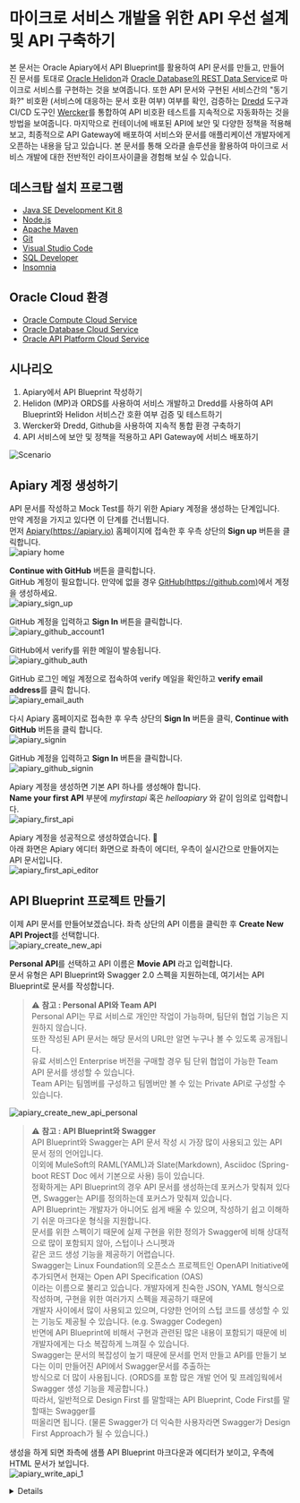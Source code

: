 # 마이크로 서비스 개발을 위한 API 우선 설계 및 API 구축하기

본 문서는 Oracle Apiary에서 API Blueprint를 활용하여 API 문서를 만들고, 만들어진 문서를 토대로 [Oracle Helidon](http://helidon.io)과 [Oracle Database의 REST Data Service](https://www.oracle.com/database/technologies/appdev/rest.html)로 마이크로 서비스를 구현하는 것을 보여줍니다. 
또한 API 문서와 구현된 서비스간의 "동기화?" 비호환 (서비스에 대응하는 문서 호환 여부) 여부를 확인, 검증하는 [Dredd](https://github.com/apiaryio/dredd) 도구과 CI/CD 도구인 [Wercker](https://app.wercker.com/)를 통합하여 API 비호환 테스트를 지속적으로 자동화하는 것을 방법을 보여줍니다.
마지막으로 컨테이너에 배포된 API에 보안 및 다양한 정책을 적용해 보고, 최종적으로 API Gateway에 배포하여 서비스와 문서를 애플리케이션 개발자에게 오픈하는 내용을 담고 있습니다.
본 문서를 통해 오라클 솔루션을 활용하여 마이크로 서비스 개발에 대한 전반적인 라이프사이클을 경험해 보실 수 있습니다.

## 데스크탑  설치 프로그램
* [Java SE Development Kit 8](https://www.oracle.com/technetwork/java/javase/downloads/jdk8-downloads-2133151.html)
* [Node.js](https://nodejs.org/ko/download)
* [Apache Maven](https://maven.apache.org/download.cgi)
* [Git](https://git-scm.com/download/win)
* [Visual Studio Code](https://code.visualstudio.com/download)
* [SQL Developer](https://www.oracle.com/technetwork/developer-tools/sql-developer/downloads/index.html)
* [Insomnia](https://insomnia.rest/download)

## Oracle Cloud 환경
* [Oracle Compute Cloud Service](https://cloud.oracle.com/ko_KR/compute)
* [Oracle Database Cloud Service](https://cloud.oracle.com/ko_KR/database)
* [Oracle API Platform Cloud Service](https://cloud.oracle.com/ko_KR/api-platform)

## 시나리오
1. Apiary에서 API Blueprint 작성하기
2. Helidon (MP)과 ORDS를 사용하여 서비스 개발하고 Dredd를 사용하여 API Blueprint와 Helidon 서비스간 호환 여부 검증 및 테스트하기
3. Wercker와 Dredd, Github을 사용하여 지속적 통합 환경 구축하기
4. API 서비스에 보안 및 정책을 적용하고 API Gateway에 서비스 배포하기

![Scenario](images/api_first_design_scenario.png)

## Apiary 계정 생성하기
API 문서를 작성하고 Mock Test를 하기 위한 Apiary 계정을 생성하는 단계입니다.  
만약 계정을 가지고 있다면 이 단계를 건너뜁니다.  
먼저 [Apiary(https://apiary.io)](https://apiary.io) 홈페이지에 접속한 후 우측 상단의 **Sign up** 버튼을 클릭합니다.  
![apiary home](images/apiary_home.png)

**Continue with GitHub** 버튼을 클릭합니다.  
GitHub 계정이 필요합니다. 만약에 없을 경우 [GitHub(https://github.com)](https://github.com)에서 계정을 생성하세요.  
![apiary_sign_up](images/apiary_sign_up.png)

GitHub 계정을 입력하고 **Sign In** 버튼을 클릭합니다.  
![apiary_github_account1](images/apiary_github_account1.png)

GitHub에서 verify를 위한 메일이 발송됩니다.  
![apiary_github_auth](images/apiary_github_auth.png)

GitHub 로그인 메일 계정으로 접속하여 verify 메일을 확인하고 **verify email address**를 클릭 합니다.  
![apiary_email_auth](images/apiary_email_auth.png)

다시 Apiary 홈페이지로 접속한 후 우측 상단의 **Sign In** 버튼을 클릭, **Continue with GitHub** 버튼을 클릭 합니다.  
![apiary_signin](images/apiary_signin.png)

GitHub 계정을 입력하고 **Sign In** 버튼을 클릭합니다.  
![apiary_github_signin](images/apiary_github_signin.png)

Apiary 계정을 생성하면 기본 API 하나를 생성해야 합니다.  
**Name your first API** 부분에 *myfirstapi* 혹은 *helloapiary* 와 같이 임의로 입력합니다.  
![apiary_first_api](images/apiary_first_api.png)

Apiary 계정을 성공적으로 생성하였습니다. :clap:  
아래 화면은 Apiary 에디터 화면으로 좌측이 에디터, 우측이 실시간으로 만들어지는 API 문서입니다.  
![apiary_first_api_editor](images/apiary_first_api_editor.png)

## API Blueprint 프로젝트 만들기
이제 API 문서를 만들어보겠습니다.
좌측 상단의 API 이름을 클릭한 후 **Create New API Project**를 선택합니다.  
![apiary_create_new_api](images/apiary_create_new_api.png)

**Personal API**를 선택하고 API 이름은 **Movie API** 라고 입력합니다.  
문서 유형은 API Blueprint와 Swagger 2.0 스펙을 지원하는데, 여기서는 API Blueprint로 문서를 작성합니다.

> :warning: **참고 : Personal API와 Team API**  
> Personal API는 무료 서비스로 개인만 작업이 가능하며, 팀단위 협업 기능은 지원하지 않습니다.  
> 또한 작성된 API 문서는 해당 문서의 URL만 알면 누구나 볼 수 있도록 공개됩니다.  
> 유료 서비스인 Enterprise 버전을 구매할 경우 팀 단위 협업이 가능한 Team API 문서를 생성할 수 있습니다.  
> Team API는 팀멤버를 구성하고 팀멤버만 볼 수 있는 Private API로 구성할 수 있습니다. 

![apiary_create_new_api_personal](images/apiary_create_new_api_personal.png)

> :warning: **참고 : API Blueprint와 Swagger**  
> API Blueprint와 Swagger는 API 문서 작성 시 가장 많이 사용되고 있는 API 문서 정의 언어입니다.  
> 이외에 MuleSoft의 RAML(YAML)과 Slate(Markdown), Asciidoc (Spring-boot REST Doc 에서 기본으로 사용) 등이 있습니다.  
> 정확하게는 API Blueprint의 경우 API 문서를 생성하는데 포커스가 맞춰져 있다면, Swagger는 API를 정의하는데 포커스가 맞춰져 있습니다.  
> API Blueprint는 개발자가 아니어도 쉽게 배울 수 있으며, 작성하기 쉽고 이해하기 쉬운 마크다운 형식을 지원합니다.  
> 문서를 위한 스펙이기 때문에 실제 구현을 위한 정의가 Swagger에 비해 상대적으로 많이 포함되지 않아, 스텁이나 스니펫과  
> 같은 코드 생성 기능을 제공하기 어렵습니다.  
> Swagger는 Linux Foundation의 오픈소스 프로젝트인 OpenAPI Initiative에 추가되면서 현재는 Open API Specification (OAS)  
> 이라는 이름으로 불리고 있습니다. 개발자에게 친숙한 JSON, YAML 형식으로 작성하며, 구현을 위한 여러가지 스펙을 제공하기 때문에  
> 개발자 사이에서 많이 사용되고 있으며, 다양한 언어의 스텁 코드를 생성할 수 있는 기능도 제공될 수 있습니다. (e.g. Swagger Codegen)  
> 반면에 API Blueprint에 비해서 구현과 관련된 많은 내용이 포함되기 때문에 비 개발자에게는 다소 복잡하게 느껴질 수 있습니다.  
> Swagger는 문서의 복잡성이 높기 때문에 문서를 먼저 만들고 API를 만들기 보다는 이미 만들어진 API에서 Swagger문서를 추출하는  
> 방식으로 더 많이 사용됩니다. (ORDS를 포함 많은 개발 언어 및 프레임웍에서 Swagger 생성 기능을 제공합니다.)  
> 따라서, 일반적으로 Design First 를 말할때는 API Blueprint, Code First를 말할때는 Swagger를  
> 떠올리면 됩니다. (물론 Swagger가 더 익숙한 사용자라면 Swagger가 Design First Approach가 될 수 있습니다.)  

생성을 하게 되면 좌측에 샘플 API Blueprint 마크다운과 에디터가 보이고, 우측에 HTML 문서가 보입니다.  
![apiary_write_api_1](images/apiary_write_api_1.png)

<details>
<h2>API Blueprint 문서 작성하기</h2>

이제부터 Movie API 문서를 작성하겠습니다.  
:memo: 마크가 표기되어 있는 부분만 변경 또는 재작성합니다.  

> API Blueprint 버전 정도로 생각하면 됩니다.  
> 현재 API Blueprint spec은 1A revision 9 입니다.  
> ```markdown
> FORMAT: 1A
> ```

실제 서비스할 Production 서버의 주소입니다.  
처음에는 Production 환경이 없기 때문에 변경하지 않습니다.
```markdown
HOST: http://polls.apiblueprint.org/
```

API 문서 이름입니다. 한글도 가능합니다.
```markdown
# Movie API
```

:memo:**수정**  
API에 대한 설명, 소개를 적는 부분입니다.  
변경 전 부분을 아래와 같이 수정합니다.  
*변경 전*
```diff
- Polls is a simple API allowing consumers to view polls and vote in them.
```
*변경 후*
```markdown
영화 정보를 제공하는 API 입니다.
```

:memo:**수정**  
API에 대한 엔드포인트 URL입니다.  
변경 전 부분을 아래와 같이 수정합니다.
*변경 전*
```diff
- ## Questions Collection [/questions]
```
*변경 후*
```markdown
## Movies Collection [/movies]
```

:memo:**수정**  
API 엔드포인트에 대한 Action (Method)를 정의합니다.  
변경 전 부분을 아래와 같이 수정합니다.
*변경 전*
```diff
+ ### List All Questions [GET]
```
*변경 후*
```markdown
### List All Movies [GET]
```

:memo:**수정**  
응답 JSON 샘플을 다음과 같이 변경합니다.
*변경 전*
```diff
-        [
-            {
-                "question": "Favourite programming language?",
-                "published_at": "2015-08-05T08:40:51.620Z",
-                "choices": [
-                    {
-                        "choice": "Swift",
-                        "votes": 2048
-                    }, {
-                        "choice": "Python",
-                        "votes": 1024
-                    }, {
-                        "choice": "Objective-C",
-                        "votes": 512
-                    }, {
-                        "choice": "Ruby",
-                        "votes": 256
-                    }
-                ]
-            }
-        ]
```
*변경 후*
```markdown
        [
            {
                "id": "19995",
                "title": "Avatar",
                "year": "2009",
                "runtime" : 100
            },
            {
                "id": "2699",
                "title": "Titanic",
                "year": "1997",
                "runtime" :194
            }
        ]
```

두번 째 API Action을 수정 합니다.
:memo:**수정**  
Action을 다음과 같이 수정합니다.
*변경 전*
```diff
- ### Create a New Question [POST]

- You may create your own question using this action. It takes a JSON
- object containing a question and a collection of answers in the
- form of choices.
```
*변경 후*
```markdown
### Get a Movie [GET /movies/{id}?{title}]

Movie ID와 Title로 조회하여 상세 Movie 정보를 반환합니다.
```

> :warning: **참고 : Path Parameter 와 Query Parameter**  
> Path Parameter는 REST URL Path에 포함되는 파라미터로 http://{host}:{port}/{endpoint}/{path_param}/ 형태로  
> 사용되며 필수로 포함되어야 합니다.  
> Query Parameter는 URL에 ?다음에 붙는 파라미터로 key=value 형태로 사용되며, 옵셔널한 값이 사용될 수 있습니다.  
> 위 내용 중 {id} 부분이 Path Parameter를 의미하며, ?{title} 부분이 Query Parameter 입니다.  

:memo:**수정**  
Request 부분을 다음과 같이 수정합니다.
*변경 전*
```diff
- + Request (application/json)

-        {
-            "question": "Favourite programming language?",
-            "choices": [
-                "Swift",
-                "Python",
-                "Objective-C",
-                "Ruby"
-            ]
-        }
```
*변경 후*
```markdown
+ Parameters
    - id : 19995 (string, required)
    - title : Avatar (string, optional)
    
+ Request
    + Header
            
            Authorization : Basic AAA
```
:memo:Response 변경
Response 부분을 다음과 같이 수정합니다.  
변경 전
```diff
- + Response 201 (application/json)

-    + Headers
-
-            Location: /questions/2

-    + Body

-            {
-                "question": "Favourite programming language?",
-                "published_at": "2015-08-05T08:40:51.620Z",
-                "choices": [
-                    {
-                        "choice": "Swift",
-                        "votes": 0
-                    }, {
-                        "choice": "Python",
-                        "votes": 0
-                    }, {
-                        "choice": "Objective-C",
-                        "votes": 0
-                    }, {
-                        "choice": "Ruby",
-                        "votes": 0
-                    }
-                ]
-            }
```

>*변경 후*
```markdown
+ Response 200 (application/json)
    + Attributes
        + id : 2699
        + title : Titanic
        + year : 1997
        + runtime : 194
        + Include MovieDetail
        + genres (array[Genres])



# Data Structure

## MovieDetail (object)
 - overview : In the 22nd century, a paraplegic Marine is dispatched to the moon Pandora on a unique mission, but becomes torn between following orders and protecting an alien civilization. (string)
 - releaseDate : 2009.12.10
 - status : Released
 - homepage : http://www.titanicmovie.com
 - vote_average : 7.2
 - vote_count : 12114


## Genres (object)
 - id : 18 (number, required)
 - name : Drama (string, required)
```
</p>
</details>
